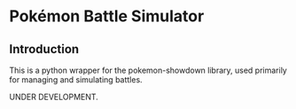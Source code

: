 Pokémon Battle Simulator
========================================================================

Introduction
------------------------------------------------------------------------
This is a python wrapper for the pokemon-showdown library, used primarily for managing and simulating battles. 

UNDER DEVELOPMENT. 
